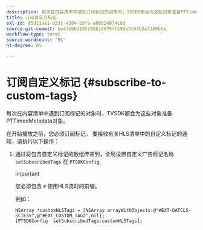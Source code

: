 ```yaml
---
description: 每次在内容清单中遇到订阅标记的对象时，TVSDK都会为这些对象准备PTTimedMetadata对象。
title: 订阅自定义标记
exl-id: 85d13ae1-d33c-4394-b9fa-a66024974c8d
source-git-commit: be43bbbd1051886c8979ff590a3197b2a7249b6a
workflow-type: tm+mt
source-wordcount: '91'
ht-degree: 0%

---
```


# 订阅自定义标记 {#subscribe-to-custom-tags}

每次在内容清单中遇到订阅标记的对象时，TVSDK都会为这些对象准备PTTimedMetadata对象。

在开始播放之前，您必须订阅标记。
要接收有关HLS清单中的自定义标记的通知，请执行以下操作：

1. 通过将包含自定义标记的数组传递到，全局设置自定义广告标记名称 `setSubscribedTags` 在 `PTSDKConfig`.

   >[!IMPORTANT]
   >
   >您必须包含 `#` 使用HLS流时的前缀。

   例如：

   ```
   NSArray *customHLSTags = [NSArray arrayWithObjects:@"#EXT-OATCLS-SCTE35",@"#EXT_CUSTOM_TAG2",nil]; 
   [PTSDKConfig  setSubscribedTags:customHLSTags];
   ```
